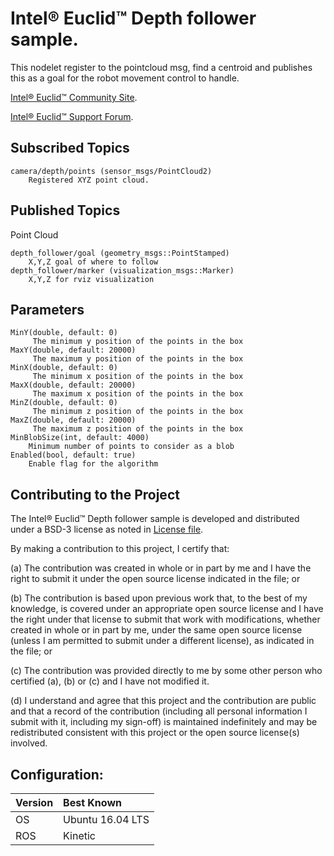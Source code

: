 # Intel&reg; Euclid&trade; Depth follower sample.

This nodelet register to the pointcloud msg, find a centroid and publishes this as a goal for the robot movement control to handle.

[Intel® Euclid™ Community Site](http://www.euclidcommunity.intel.com).

[Intel® Euclid™ Support Forum](http://www.intel.com/content/www/us/en/support/emerging-technologies/intel-euclid-development-kit.html).

## Subscribed Topics

    camera/depth/points (sensor_msgs/PointCloud2)
        Registered XYZ point cloud.

## Published Topics

Point Cloud

	depth_follower/goal (geometry_msgs::PointStamped)
		X,Y,Z goal of where to follow
	depth_follower/marker (visualization_msgs::Marker)
		X,Y,Z for rviz visualization 
		
## Parameters
    MinY(double, default: 0) 
         The minimum y position of the points in the box
    MaxY(double, default: 20000) 
         The maximum y position of the points in the box
    MinX(double, default: 0) 
         The minimum x position of the points in the box
    MaxX(double, default: 20000) 
         The maximum x position of the points in the box
	MinZ(double, default: 0) 
         The minimum z position of the points in the box
    MaxZ(double, default: 20000) 
         The maximum z position of the points in the box		
	MinBlobSize(int, default: 4000)
		Minimum number of points to consider as a blob
	Enabled(bool, default: true)
		Enable flag for the algorithm
    
## Contributing to the Project

The Intel&reg; Euclid&trade; Depth follower sample is developed and distributed under
a BSD-3 license as noted in [License file](LICENSE).

By making a contribution to this project, I certify that:

(a) The contribution was created in whole or in part by me and I
have the right to submit it under the open source license
indicated in the file; or

(b) The contribution is based upon previous work that, to the best
of my knowledge, is covered under an appropriate open source
license and I have the right under that license to submit that
work with modifications, whether created in whole or in part
by me, under the same open source license (unless I am
permitted to submit under a different license), as indicated
in the file; or

(c) The contribution was provided directly to me by some other
person who certified (a), (b) or (c) and I have not modified
it.

(d) I understand and agree that this project and the contribution
are public and that a record of the contribution (including all
personal information I submit with it, including my sign-off) is
maintained indefinitely and may be redistributed consistent with
this project or the open source license(s) involved.

## Configuration:

| Version        | Best Known           |
|:-------------- |:---------------------|
| OS             | Ubuntu 16.04 LTS     |
| ROS            | Kinetic              |
